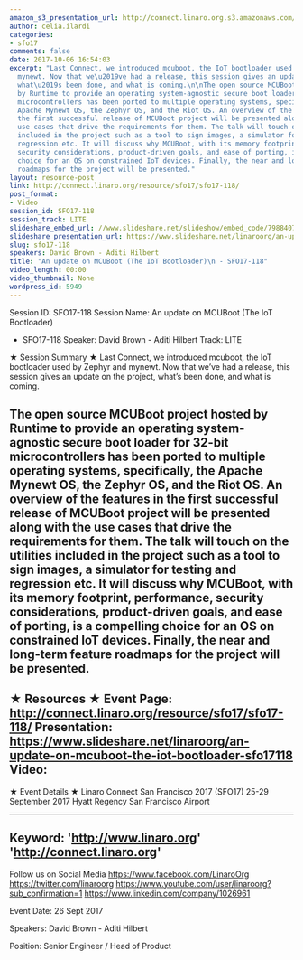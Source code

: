 ```yaml
---
amazon_s3_presentation_url: http://connect.linaro.org.s3.amazonaws.com/sfo17/Presentations/SFO17-118%20-%20mcuboot%20followup.pdf
author: celia.ilardi
categories:
- sfo17
comments: false
date: 2017-10-06 16:54:03
excerpt: "Last Connect, we introduced mcuboot, the IoT bootloader used by Zephyr and
  mynewt. Now that we\u2019ve had a release, this session gives an update on the project,
  what\u2019s been done, and what is coming.\n\nThe open source MCUBoot project hosted
  by Runtime to provide an operating system-agnostic secure boot loader for 32-bit
  microcontrollers has been ported to multiple operating systems, specifically, the
  Apache Mynewt OS, the Zephyr OS, and the Riot OS. An overview of the features in
  the first successful release of MCUBoot project will be presented along with the
  use cases that drive the requirements for them. The talk will touch on the utilities
  included in the project such as a tool to sign images, a simulator for testing and
  regression etc. It will discuss why MCUBoot, with its memory footprint, performance,
  security considerations, product-driven goals, and ease of porting, is a compelling
  choice for an OS on constrained IoT devices. Finally, the near and long-term feature
  roadmaps for the project will be presented."
layout: resource-post
link: http://connect.linaro.org/resource/sfo17/sfo17-118/
post_format:
- Video
session_id: SFO17-118
session_track: LITE
slideshare_embed_url: //www.slideshare.net/slideshow/embed_code/79884073
slideshare_presentation_url: https://www.slideshare.net/linaroorg/an-update-on-mcuboot-the-iot-bootloader-sfo17118
slug: sfo17-118
speakers: David Brown - Aditi Hilbert
title: "An update on MCUBoot (The IoT Bootloader)\n - SFO17-118"
video_length: 00:00
video_thumbnail: None
wordpress_id: 5949
---
```


Session ID: SFO17-118
Session Name: An update on MCUBoot (The IoT Bootloader)
 - SFO17-118
Speaker: David Brown - Aditi Hilbert
Track: LITE


★ Session Summary ★
Last Connect, we introduced mcuboot, the IoT bootloader used by Zephyr and mynewt. Now that we’ve had a release, this session gives an update on the project, what’s been done, and what is coming.

The open source MCUBoot project hosted by Runtime to provide an operating system-agnostic secure boot loader for 32-bit microcontrollers has been ported to multiple operating systems, specifically, the Apache Mynewt OS, the Zephyr OS, and the Riot OS. An overview of the features in the first successful release of MCUBoot project will be presented along with the use cases that drive the requirements for them. The talk will touch on the utilities included in the project such as a tool to sign images, a simulator for testing and regression etc. It will discuss why MCUBoot, with its memory footprint, performance, security considerations, product-driven goals, and ease of porting, is a compelling choice for an OS on constrained IoT devices. Finally, the near and long-term feature roadmaps for the project will be presented.
---------------------------------------------------
★ Resources ★
Event Page: http://connect.linaro.org/resource/sfo17/sfo17-118/
Presentation: https://www.slideshare.net/linaroorg/an-update-on-mcuboot-the-iot-bootloader-sfo17118
Video: 
 ---------------------------------------------------

★ Event Details ★
Linaro Connect San Francisco 2017 (SFO17)
25-29 September 2017
Hyatt Regency San Francisco Airport

---------------------------------------------------
Keyword: 
'http://www.linaro.org'
'http://connect.linaro.org'
---------------------------------------------------
Follow us on Social Media
https://www.facebook.com/LinaroOrg
https://twitter.com/linaroorg
https://www.youtube.com/user/linaroorg?sub_confirmation=1
https://www.linkedin.com/company/1026961

Event Date: 26 Sept 2017

Speakers: David Brown - Aditi Hilbert

Position: Senior Engineer / Head of Product